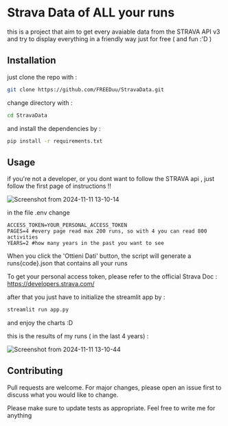 # Strava Data of ALL your runs

this is a project that aim to get every avaiable data from the STRAVA API v3 and try to display everything in a friendly way just for free ( and fun :'D )

## Installation

just clone the repo with :

```bash
git clone https://github.com/FREEDuu/StravaData.git
```

change directory with : 
```bash
cd StravaData
```
and install the dependencies by : 
```bash
pip install -r requirements.txt
```
## Usage

if you're not a developer, or you dont want to follow the STRAVA api , just follow the first page of instructions !!

![Screenshot from 2024-11-11 13-10-14](https://github.com/user-attachments/assets/e4df1c5f-9f1d-4572-93e9-bfec42c75f0d)


in the file .env change 

```env
ACCESS_TOKEN=YOUR_PERSONAL_ACCESS_TOKEN
PAGES=4 #every page read max 200 runs, so with 4 you can read 800 activities
YEARS=2 #how many years in the past you want to see 
```
When you click the 'Ottieni Dati' button, the script will generate a runs{code}.json that contains all your runs

To get your personal access token, please refer to the official Strava Doc : https://developers.strava.com/

after that you just have to initialize the streamlit app by :
```bash
streamlit run app.py
```

and enjoy the charts :D

this is the results of my runs ( in the last 4 years) :

![Screenshot from 2024-11-11 13-10-44](https://github.com/user-attachments/assets/facd3d8d-09c2-4412-82ac-04895ba77fe3)



## Contributing

Pull requests are welcome. For major changes, please open an issue first
to discuss what you would like to change.

Please make sure to update tests as appropriate.
Feel free to write me for anything
